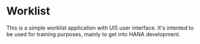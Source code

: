 # Worklist

This is a simple worklist application with UI5 user interface. It's intented to be used for training purposes, mainly to get into HANA development.
